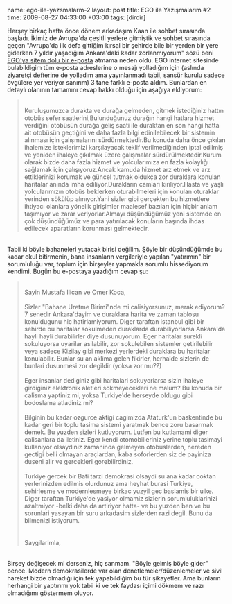 name: ego-ile-yazsmalarm-2
layout: post
title: EGO ile Yazışmalarım #2
time: 2009-08-27 04:33:00 +03:00
tags: [dirdir]

Herşey birkaç hafta önce dönem arkadaşım Kaan ile sohbet sırasında başladı. İkimiz de Avrupa'da çeşitli yerlere gitmiştik ve sohbet sırasında geçen "Avrupa'da ilk defa gittiğim kırsal bir şehirde bile bir yerden bir yere giderken 7 yıldır yaşadığım Ankara'daki kadar zorlanmıyorum" sözü beni <a href="http://blog.tayfunsen.com/2009/08/ego-muduru-ne-is-yapar.html">EGO'ya sitem dolu bir e-posta</a> atmama neden oldu. EGO internet sitesinde bulabildigim tüm e-posta adreslerine o mesajı yolladığım için (aslında <a href="http://web.ego.gov.tr/parts/egoziyaretcidefteri.asp">ziyaretçi defterine</a> de yolladım ama yayınlanmadı tabii, sansür kurulu sadece övgülere yer veriyor sanırım) 3 tane farklı e-posta aldım. Bunlardan en detaylı olanının tamamını cevap hakkı olduğu için aşağıya ekliyorum:<br /><blockquote><br />Kuruluşumuzca  durakta ve durağa gelmeden, gitmek istediğiniz hattın  otobüs sefer saatlerini,Bulunduğunuz durağın hangi hatlara hizmet verdiğini otobüsün durağa geliş saati ile duraktan en son hangi hatta ait otobüsün  geçtiğini ve daha fazla bilgi edinilebilecek bir sistemin alınması için çalışmalarını sürdürmektedir.Bu konuda daha önce çıkılan ihalemize isteklerimizi karşılayacak teklif verilmediğinden iptal edilmiş ve yeniden ihaleye çıkılmak üzere çalışmalar sürdürülmektedir.Kurum olarak bizde daha fazla hizmet ve yolcularımıza en fazla kolaylığı sağlamak için çalışıyoruz.Ancak kamuda hizmet arz etmek ve arz ettiklerinizi korumak ve güncel tutmak oldukça zor  duraklara konulan haritalar  anında imha ediliyor.Durakların camları kırılıyor.Hasta ve yaşlı yolcularımızın otobüs beklerken  oturabilmeleri için konulan oturaklar yerinden sökülüp alınıyor.Yani sizler gibi gerçekten bu hizmetlere ihtiyacı olanlara yönelik girişimler maalesef bazıları için hiçbir anlam taşımıyor ve zarar veriyorlar.Almayı düşündüğümüz yeni sistemde en çok düşündüğümüz ve para yatırılacak konuların başında ihdas edilecek aparatların korunması gelmektedir.<br /></blockquote><br />Tabii ki böyle bahaneleri yutacak birisi değilim. Şöyle bir düşündüğümde bu kadar okul bitirmenin, bana insanların vergileriyle yapılan "yatırımın" bir sorumluluğu var, toplum için birşeyler yapmakla sorumlu hissediyorum kendimi. Bugün bu e-postaya yazdığım cevap şu:<br /><blockquote><br />Sayin Mustafa Ilican ve Omer Koca,<br /><br />Sizler "Bahane Uretme Birimi"nde mi calisiyorsunuz, merak ediyorum? 7 senedir Ankara'dayim ve duraklara harita ve zaman tablosu konuldugunu hic hatirlamiyorum. Diger taraftan istanbul gibi bir sehirde bu haritalar sokulmeden duraklarda durabiliyorlarsa Ankara'da hayli hayli durabilirler diye dusunuyorum. Eger haritalar surekli sokuluyorsa uyarilar asilabilir, zor sokulebilen sistemler getirilebilir veya sadece Kizilay gibi merkezi yerlerdeki duraklara bu haritalar konulabilir. Bunlar su an aklima gelen fikirler, herhalde sizlerin de bunlari dusunmesi zor degildir (yoksa zor mu??)<br /><br />Eger insanlar dediginiz gibi haritalari sokuyorlarsa sizin ihaleye girdiginiz elektronik aletleri sokmeyecekleri ne malum? Bu konuda bir calisma yaptiniz mi, yoksa Turkiye'de herseyde oldugu gibi bodoslama atladiniz mi?<br /><br />Bilginin bu kadar ozgurce aktigi cagimizda Ataturk'un baskentinde bu kadar geri bir toplu tasima sistemi yaratmak bence zoru basarmak demek. Bu yuzden sizleri kutluyorum. Lutfen bu kutlamami diger calisanlara da iletiniz. Eger kendi otomobilleriniz yerine toplu tasimayi kullaniyor olsaydiniz zamaninda gelmeyen otobuslerden, nereden gectigi belli olmayan araçlardan, kaba soforlerden siz de payiniza duseni alir ve gercekleri gorebilirdiniz. <br /><br />Turkiye gercek bir Bati tarzi demokrasi olsaydi su ana kadar coktan yerlerinizden edilmis olurdunuz ama heyhat burasi Turkiye, sehirlesme ve modernlesmeye birkac yuzyil gec baslamis bir ulke. Diger taraftan Turkiye'de yasiyor olmamiz sizlerin sorumluluklarinizi azaltmiyor -belki daha da artiriyor hatta- ve bu yuzden ben ve bu sorunlari yasayan bir suru arkadasim sizlerden razi degil. Bunu da bilmenizi istiyorum.<br /><br /><br />Saygilarimla,<br /></blockquote><br />Birşey değişecek mi derseniz, hiç sanmam. "Böyle gelmiş böyle gider" bence. Modern demokrasilerde var olan denetlemeler/düzenlemeler ve sivil hareket bizde olmadığı için tek yapabildiğim bu tür şikayetler. Ama bunların herhangi bir yaptırımı yok tabii ki ve tek faydası içimi dökmem ve razı olmadığımı göstermem oluyor.
